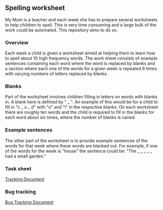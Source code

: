 ## Spelling worksheet

My Mum is a teacher and each week she has to prepare several worksheets to help children to spell. This is very time consuming
and a large bulk of the work could be automated. This repository aims to do so.

### Overview

Each week a child is given a worksheet aimed at helping them to learn how to spell about 10 high frequency words. The work sheet consists of example sentences containing each word where the word is replaced by blanks and a section where each one of the words for a given week is repeated 6 times with varying numbers of letters replaced by blanks.

### Blanks

Part of the worksheet involves children filling in letters on words with blanks in. A blank here is defined by " _ ". An example of this
would be for a child to fill in "c _ u _ d" with "o" and "l" in the respective blanks. On each worksheet there are roughly ten words
and the child is required to fill in the blanks for each word about six times, where the number of blanks is varied.

### Example sentences

The other part of the worksheet is to provide example sentences of the words for that week where these words are blanked out. For example, if one of the words for the week is "house" the sentence could be:
"The _ _ _ _ _ had a small garden."


### Task sheet  

[Tracking Document](https://docs.google.com/spreadsheets/d/1b7n9jMH4znF4PdvZG8OUg2JKpQFUeLSqzLiaEi_6rQc/edit#gid=0)

### Bug tracking

[Bug Tracking Document](https://docs.google.com/spreadsheets/d/1SNat5H0UZMDy05aP8zhM_CR6qLydwm5Q7iwJmIwHOkI/edit#gid=0)
